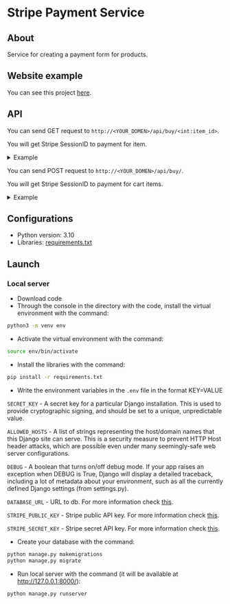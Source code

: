 # Stripe Payment Service

## About

Service for creating a payment form for products.

## Website example

You can see this project [here](https://etokosmo.ru/api/items/).

## API

You can send GET request to `http://<YOUR_DOMEN>/api/buy/<int:item_id>`.

You will get Stripe SessionID to payment for item.

<details>
  <summary>Example</summary>

#### Request
`http://127.0.0.1:8000/api/buy/<int:item_id>`

#### Response
```json
{"sessionId": "cs_test_a1eqvWY7lQpQ7TjbRIt5TY6nAj4X5VE1cdEvKARktYr1nQuZrSw2Iiqzu3"}
```
</details>

You can send POST request to `http://<YOUR_DOMEN>/api/buy/`.

You will get Stripe SessionID to payment for cart items.

<details>
  <summary>Example</summary>

#### Request
`http://127.0.0.1:8000/api/buy/`

Headers:
```
'Content-type': 'application/json; charset=UTF-8',
'X-CSRFToken': '{{csrf_token}}'
```

Body:
```json
{
    "id": 2,
    "img": "/media/Mentos-Mint.jpg",
    "name": "Ментос",
    "price": "50",
    "quantity": 1
}

# Also can include
    "customer_firstname": "User",
    "customer_lastname": "Customer",
    "customer_address": "Somewhere",
    "customer_promocode": "Undefined",
```

#### Response
```json
{"sessionId": "cs_test_a1eqvWY7lQpQ7TjbRIt5TY6nAj4X5VE1cdEvKARktYr1nQuZrSw2Iiqzu3"}
```
</details>

## Configurations

* Python version: 3.10
* Libraries: [requirements.txt](https://github.com/etokosmo/foodplan/blob/main/requirements.txt)

## Launch

### Local server

- Download code
- Through the console in the directory with the code, install the virtual environment with the command:
```bash
python3 -m venv env
```

- Activate the virtual environment with the command:
```bash
source env/bin/activate
```

- Install the libraries with the command:
```bash
pip install -r requirements.txt
```

- Write the environment variables in the `.env` file in the format KEY=VALUE

`SECRET_KEY` - A secret key for a particular Django installation. This is used to provide cryptographic signing, and should be set to a unique, unpredictable value.

`ALLOWED_HOSTS` - A list of strings representing the host/domain names that this Django site can serve. This is a security measure to prevent HTTP Host header attacks, which are possible even under many seemingly-safe web server configurations.

`DEBUG` - A boolean that turns on/off debug mode. If your app raises an exception when DEBUG is True, Django will display a detailed traceback, including a lot of metadata about your environment, such as all the currently defined Django settings (from settings.py).

`DATABASE_URL` - URL to db. For more information check [this](https://github.com/jazzband/dj-database-url).

`STRIPE_PUBLIC_KEY` - Stripe public API key. For more information check [this](https://stripe.com/docs/keys).

`STRIPE_SECRET_KEY` - Stripe secret API key. For more information check [this](https://stripe.com/docs/keys).

- Create your database with the command:
```bash
python manage.py makemigrations
python manage.py migrate
```

- Run local server with the command (it will be available at http://127.0.0.1:8000/):
```bash
python manage.py runserver
```
